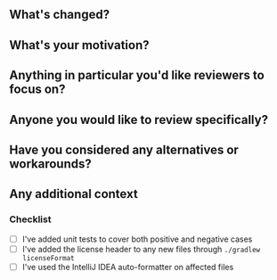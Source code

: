 <!--
Thank you for taking the time to contribute to OpenRewrite!
Feel free to delete any sections that don't apply to your pull request.
-->

## What's changed?
<!-- A brief description of the changes in this pull request -->

## What's your motivation?
<!-- This can link to close a separate issue, or be described on the pull request itself -->

## Anything in particular you'd like reviewers to focus on?
<!-- You can also start a discussion on particular aspects of your implementation on the files tab yourself. -->

## Anyone you would like to review specifically?
<!-- @mention them here -->

## Have you considered any alternatives or workarounds?
<!-- Any other ways to solve the problem, or ways to work around the problem. -->

## Any additional context
<!-- Any thoughts you would like to share in addition to the above. -->

### Checklist
- [ ] I've added unit tests to cover both positive and negative cases
- [ ] I've added the license header to any new files through `./gradlew licenseFormat`
- [ ] I've used the IntelliJ IDEA auto-formatter on affected files
